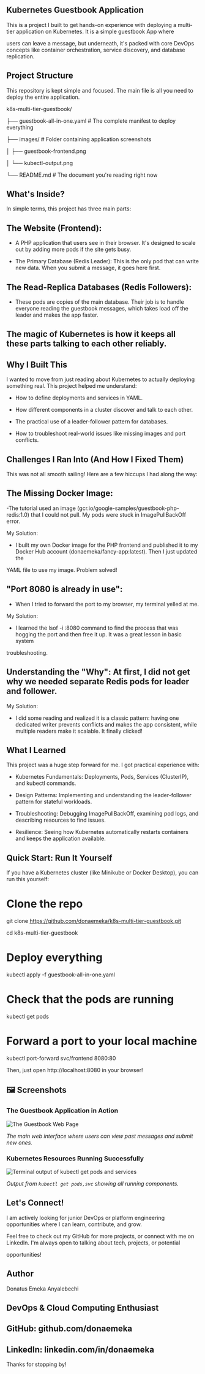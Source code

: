 ## Kubernetes Guestbook Application

 This is a project I built to get hands-on experience with deploying a multi-tier application on Kubernetes. It is a simple guestbook App where 
 
 users can leave a message, but underneath, it's packed with core DevOps concepts like container orchestration, service discovery, and database replication.


## Project Structure

This repository is kept simple and focused. The main file is all you need to deploy the entire application.


k8s-multi-tier-guestbook/

├── guestbook-all-in-one.yaml  # The complete manifest to deploy everything

├── images/                    # Folder containing application screenshots

│   ├── guestbook-frontend.png

│   └── kubectl-output.png

└── README.md                  # The document you're reading right now




## What's Inside?

In simple terms, this project has three main parts:

## The Website (Frontend): 

- A PHP application that users see in their browser. It's designed to scale out by adding more pods if the site gets busy.

- The Primary Database (Redis Leader): This is the only pod that can write new data. When you submit a message, it goes here first.

## The Read-Replica Databases (Redis Followers): 

- These pods are copies of the main database. Their job is to handle everyone reading the guestbook messages, which takes load off the leader and makes the app faster.

## The magic of Kubernetes is how it keeps all these parts talking to each other reliably.



## Why I Built This

I wanted to move from just reading about Kubernetes to actually deploying something real. This project helped me understand:

- How to define deployments and services in YAML.

- How different components in a cluster discover and talk to each other.

- The practical use of a leader-follower pattern for databases.

- How to troubleshoot real-world issues like missing images and port conflicts.



## Challenges I Ran Into (And How I Fixed Them)

This was not all smooth sailing! Here are a few hiccups I had along the way:

## The Missing Docker Image: 

-The tutorial used an image (gcr.io/google-samples/guestbook-php-redis:1.0) that I could not pull. My pods were stuck in ImagePullBackOff error.

My Solution:

- I built my own Docker image for the PHP frontend and published it to my Docker Hub account (donaemeka/fancy-app:latest). Then I just updated the 

YAML file to use my image. Problem solved!

## "Port 8080 is already in use":

- When I tried to forward the port to my browser, my terminal yelled at me.

My Solution: 

- I learned the lsof -i :8080 command to find the process that was hogging the port and then free it up. It was a great lesson in basic system 

troubleshooting.

## Understanding the "Why": At first, I did not get why we needed separate Redis pods for leader and follower.

My Solution: 

- I did some reading and realized it is a classic pattern: having one dedicated writer prevents conflicts and makes the app consistent, while 
multiple readers make it scalable. It finally clicked!



## What I Learned

This project was a huge step forward for me. I got practical experience with:

- Kubernetes Fundamentals: Deployments, Pods, Services (ClusterIP), and kubectl commands.

- Design Patterns: Implementing and understanding the leader-follower pattern for stateful workloads.

- Troubleshooting: Debugging ImagePullBackOff, examining pod logs, and describing resources to find issues.

- Resilience: Seeing how Kubernetes automatically restarts containers and keeps the application available.



## Quick Start: Run It Yourself

If you have a Kubernetes cluster (like Minikube or Docker Desktop), you can run this yourself:


# Clone the repo

git clone https://github.com/donaemeka/k8s-multi-tier-guestbook.git


cd k8s-multi-tier-guestbook

# Deploy everything

kubectl apply -f guestbook-all-in-one.yaml


# Check that the pods are running

kubectl get pods


# Forward a port to your local machine

kubectl port-forward svc/frontend 8080:80

Then, just open http://localhost:8080 in your browser!



## 🖼️ Screenshots

### The Guestbook Application in Action

![The Guestbook Web Page](./images/guestbook-frontend.png)

*The main web interface where users can view past messages and submit new ones.*

### Kubernetes Resources Running Successfully

![Terminal output of kubectl get pods and services](./images/kubectl-output.png)

*Output from `kubectl get pods,svc` showing all running components.*


## Let's Connect!

I am actively looking for junior DevOps or platform engineering opportunities where I can learn, contribute, and grow.

Feel free to check out my GitHub for more projects, or connect with me on LinkedIn. I'm always open to talking about tech, projects, or potential 

opportunities!

## Author

 Donatus Emeka Anyalebechi

## DevOps & Cloud Computing Enthusiast

## GitHub: github.com/donaemeka

## LinkedIn: linkedin.com/in/donaemeka

Thanks for stopping by!